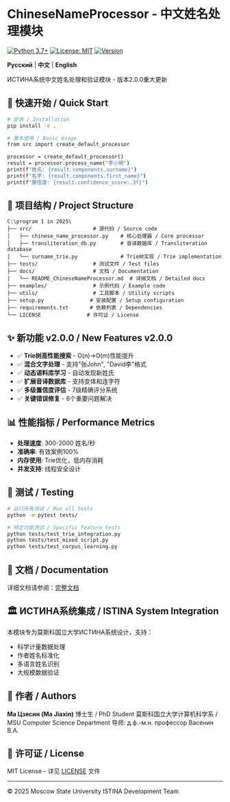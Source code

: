 # ChineseNameProcessor - 中文姓名处理模块

[![Python 3.7+](https://img.shields.io/badge/python-3.7+-blue.svg)](https://www.python.org/downloads/)
[![License: MIT](https://img.shields.io/badge/License-MIT-yellow.svg)](https://opensource.org/licenses/MIT)
[![Version](https://img.shields.io/badge/version-2.0.0-green.svg)](https://github.com/istina/chinese-name-processor)

**Русский** | **中文** | **English**

ИСТИНА系统中文姓名处理和验证模块 - 版本2.0.0重大更新

## 🚀 快速开始 / Quick Start

```bash
# 安装 / Installation
pip install -e .

# 基本使用 / Basic Usage
from src import create_default_processor

processor = create_default_processor()
result = processor.process_name("李小明")
print(f"姓氏: {result.components.surname}")
print(f"名字: {result.components.first_name}")
print(f"置信度: {result.confidence_score:.3f}")
```

## 📁 项目结构 / Project Structure

```
C:\program 1 in 2025\
├── src/                    # 源代码 / Source code
│   ├── chinese_name_processor.py    # 核心处理器 / Core processor
│   ├── transliteration_db.py        # 音译数据库 / Transliteration database
│   └── surname_trie.py              # Trie树实现 / Trie implementation
├── tests/                  # 测试文件 / Test files
├── docs/                   # 文档 / Documentation
│   └── README_ChineseNameProcessor.md  # 详细文档 / Detailed docs
├── examples/               # 示例代码 / Example code
├── utils/                  # 工具脚本 / Utility scripts
├── setup.py               # 安装配置 / Setup configuration
├── requirements.txt       # 依赖列表 / Dependencies
└── LICENSE               # 许可证 / License
```

## ✨ 新功能 v2.0.0 / New Features v2.0.0

- ✅ **Trie树高性能搜索** - O(n)→O(m)性能提升
- ✅ **混合文字处理** - 支持"张John", "David李"格式
- ✅ **动态语料库学习** - 自动发现新姓氏
- ✅ **扩展音译数据库** - 支持变体和连字符
- ✅ **多级置信度评估** - 7级精确评分系统
- ✅ **关键错误修复** - 6个重要问题解决

## 📊 性能指标 / Performance Metrics

- **处理速度**: 300-2000 姓名/秒
- **准确率**: 有效案例100%
- **内存使用**: Trie优化，低内存消耗
- **并发支持**: 线程安全设计

## 🧪 测试 / Testing

```bash
# 运行所有测试 / Run all tests
python -m pytest tests/

# 特定功能测试 / Specific feature tests
python tests/test_trie_integration.py
python tests/test_mixed_script.py
python tests/test_corpus_learning.py
```

## 📖 文档 / Documentation

详细文档请参阅：[完整文档](docs/README_ChineseNameProcessor.md)

## 🏛️ ИСТИНА系统集成 / ISTINA System Integration

本模块专为莫斯科国立大学ИСТИНА系统设计，支持：
- 科学计量数据处理
- 作者姓名标准化
- 多语言姓名识别
- 大规模数据验证

## 👥 作者 / Authors

**Ма Цзясин (Ma Jiaxin)**
博士生 / PhD Student
莫斯科国立大学计算机科学系 / MSU Computer Science Department
导师: д.ф.-м.н. профессор Васенин В.А.

## 📄 许可证 / License

MIT License - 详见 [LICENSE](LICENSE) 文件

---

© 2025 Moscow State University ISTINA Development Team